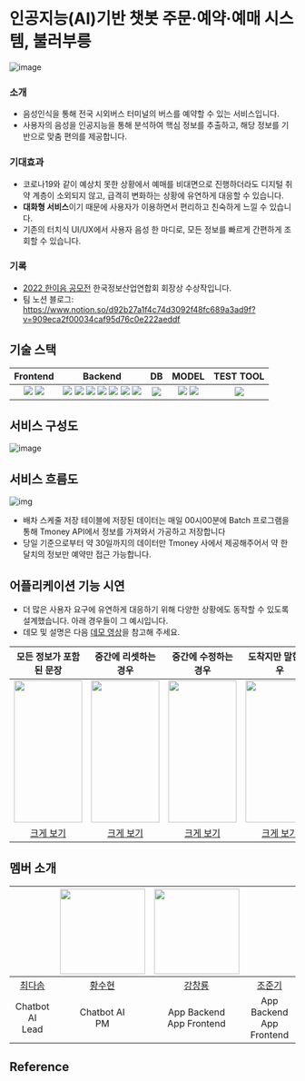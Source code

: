 # 인공지능(AI)기반 챗봇 주문·예약·예매 시스템, 불러부릉



![image](https://user-images.githubusercontent.com/79521972/215462121-739c08cf-af88-4ee9-b549-b6849c35b1bc.png)

### 

### 소개

- 음성인식을 통해 전국 시외버스 터미널의 버스를 예약할 수 있는 서비스입니다.
- 사용자의 음성을 인공지능을 통해 분석하여 핵심 정보를 추출하고, 해당 정보를 기반으로 맞춤 편의를 제공합니다.



### 기대효과

- 코로나19와 같이 예상치 못한 상황에서 예매를 비대면으로 진행하더라도 디지털 취약 계층이 소외되지 않고, 급격히 변화하는 상황에 유연하게 대응할 수 있습니다. 
- **대화형 서비스**이기 때문에 사용자가 이용하면서 편리하고 친숙하게 느낄 수 있습니다. 
- 기존의 터치식 UI/UX에서 사용자 음성 한 마디로, 모든 정보를 빠르게 간편하게 조회할 수 있습니다.



### 기록 

- [2022 한이음 공모전](https://www.hanium.or.kr/portal/subscription/info.do?trackSeq=8) 한국정보산업연합회 회장상 수상작입니다.
- 팀 노션 블로그: https://www.notion.so/d92b27a1f4c74d3092f48fc689a3ad9f?v=909eca2f00034caf95d76c0e222aeddf






## 기술 스택

|                           Frontend                           |                           Backend                            |                              DB                              |                            MODEL                             |                          TEST TOOL                           |
| :----------------------------------------------------------: | :----------------------------------------------------------: | :----------------------------------------------------------: | :----------------------------------------------------------: | :----------------------------------------------------------: |
| <img src="https://img.shields.io/badge/react_native-%2320232a.svg?style=for-the-badge&logo=react&logoColor=%2361DAFB"/> <img src="https://img.shields.io/badge/redux-%23593d88.svg?style=for-the-badge&logo=redux&logoColor=white"/> | <img src="https://img.shields.io/badge/-TmoneyAPI-purple"/> <img src="https://img.shields.io/badge/NodeJs-339933?style=flat-square&logo=Node.js&logoColor=white"/> <img src="https://img.shields.io/badge/Express-000000?style=flat-square&logo=Express&logoColor=white"/> <img src="https://img.shields.io/badge/PM2-2B037A?style=flat-square&logo=PM2&logoColor=white"/> <img src="https://img.shields.io/badge/Flask-000000?style=flat-square&logo=Flask&logoColor=white"/> <img src="https://img.shields.io/badge/AWS-232F3E?style=flat-square&logo=Amazon AWS&logoColor=white"/> <img src="https://img.shields.io/badge/JWT-000000?style=flat-square&logo=Json Web Tokens&logoColor=white"/> | <img src="https://img.shields.io/badge/MySQL-4479A1?style=flat-square&logo=mysql&logoColor=white"/> | <img src="https://img.shields.io/badge/Python-3776AB?style=flat-square&logo=python&logoColor=white"/> <img src="https://img.shields.io/badge/PyTorch-EE4C2C?style=flat-square&logo=pytorch&logoColor=white"/> | <img src="https://img.shields.io/badge/Postman-FF6C37?style=flat-square&logo=postman&logoColor=white"/> |





## 서비스 구성도

![image](https://user-images.githubusercontent.com/79521972/215478809-1bf2bb82-f2c9-4561-90c3-dec658c53bdb.png)

## 서비스 흐름도

![img](https://www.hanium.or.kr/html/synap/20221119091651559.hwp.files/BIN0001.png)



- 배차 스케줄 저장 테이블에 저장된 데이터는 매일 00시00분에 Batch 프로그램을 통해 Tmoney API에서 정보를 가져와서 가공하고 저장합니다
- 당일 기준으로부터 약 30일까지의 데이터만 Tmoney 사에서 제공해주어서 약 한 달치의 정보만 예약만 접근 가능합니다.



## 어플리케이션 기능 시연

- 더 많은 사용자 요구에 유연하게 대응하기 위해 다양한 상황에도 동작할 수 있도록 설계했습니다. 아래 경우들이 그 예시입니다.
- 데모 및 설명은 다음 [데모 영상](https://www.youtube.com/watch?v=6zD_0TfGN8E)을 참고해 주세요. 


|                   모든 정보가 포함된 문장                    |                     중간에 리셋하는 경우                     |                     중간에 수정하는 경우                     |                      도착지만 말한 경우                      |                         승차권 확인                          |
| :----------------------------------------------------------: | :----------------------------------------------------------: | :----------------------------------------------------------: | :----------------------------------------------------------: | :----------------------------------------------------------: |
| <img src = "https://user-images.githubusercontent.com/79521972/215475729-7b865432-7f2c-42f8-8998-3a3860094916.gif" width = 120vw height = 250vh> | <img src = "https://user-images.githubusercontent.com/79521972/215478237-0a4d4c60-2ddc-4810-9898-0d80fb14cf52.gif?raw=true" width = 120vw height = 250vh> | <img src = "https://user-images.githubusercontent.com/79521972/215477360-976ab9ca-cb6c-417e-a617-5e189da0e42f.gif?raw=true" width = 120vw height = 250vh> | <img src = "https://user-images.githubusercontent.com/79521972/215476950-c0b23b52-a4a1-44f0-9f4e-9ee3a8674b78.gif?raw=true" width = 120vw height = 250vh> | <img src = "https://user-images.githubusercontent.com/79521972/215476255-f412f81b-1783-4b64-9775-98252e4421dd.gif?raw=true" width = 120vw height = 250vh> |
| [크게 보기](https://user-images.githubusercontent.com/79521972/215475729-7b865432-7f2c-42f8-8998-3a3860094916.gif) | [크게 보기](https://user-images.githubusercontent.com/79521972/215478237-0a4d4c60-2ddc-4810-9898-0d80fb14cf52.gif) | [크게 보기](https://user-images.githubusercontent.com/79521972/215477360-976ab9ca-cb6c-417e-a617-5e189da0e42f.gif) | [크게 보기](https://user-images.githubusercontent.com/79521972/215476950-c0b23b52-a4a1-44f0-9f4e-9ee3a8674b78.gif) | [크게 보기](https://user-images.githubusercontent.com/79521972/215476255-f412f81b-1783-4b64-9775-98252e4421dd.gif) |





## 멤버 소개

|                                           |<img src = "https://user-images.githubusercontent.com/77714083/217750266-1c249c39-af23-4210-bb13-8a21dc72ea89.jpg" width = "150px">                                       | <img src="https://user-images.githubusercontent.com/79521972/215472852-665c36fd-1397-461e-aced-6380dc92f563.png" width="150px"> |                                     |
| :---------------------------------------------: | :------------------------------------: |  :------------------------------------: | :----------------------------------: |
| [최다솜](https://github.com/podongx2somm) | [황수현](https://github.com/suhyeon17) |           [강창룡](https://github.com/speardragon)           | [조준기](https://github.com/jknadan) |
|             Chatbot AI <br> Lead              |               Chatbot AI <br> PM              |                  App Backend <br> App Frontend                   |      App Backend <br> App Frontend       |





## Reference





